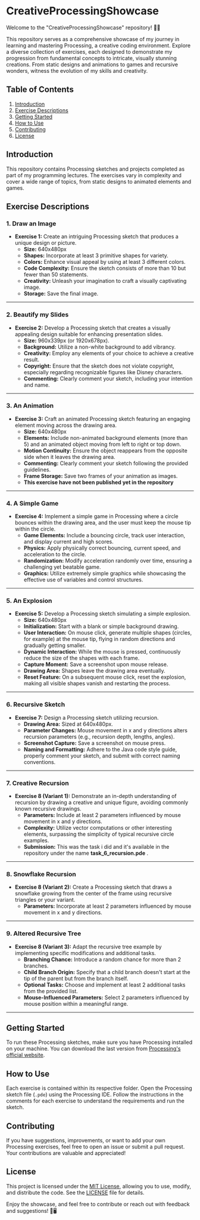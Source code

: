 # CreativeProcessingShowcase
Welcome to the "CreativeProcessingShowcase" repository! 🎨✨

This repository serves as a comprehensive showcase of my journey in learning and mastering Processing, a creative coding environment. Explore a diverse collection of exercises, each designed to demonstrate my progression from fundamental concepts to intricate, visually stunning creations. From static designs and animations to games and recursive wonders, witness the evolution of my skills and creativity.

## Table of Contents

1. [Introduction](#introduction)
2. [Exercise Descriptions](#exercise-descriptions)
3. [Getting Started](#getting-started)
4. [How to Use](#how-to-use)
5. [Contributing](#contributing)
6. [License](#license)

## Introduction

This repository contains Processing sketches and projects completed as part of my programming lectures. The exercises vary in complexity and cover a wide range of topics, from static designs to animated elements and games.

## Exercise Descriptions

### 1. Draw an Image
- **Exercise 1:**
  Create an intriguing Processing sketch that produces a unique design or picture.
  - **Size:** 640x480px
  - **Shapes:** Incorporate at least 3 primitive shapes for variety.
  - **Colors:** Enhance visual appeal by using at least 3 different colors.
  - **Code Complexity:** Ensure the sketch consists of more than 10 but fewer than 50 statements.
  - **Creativity:** Unleash your imagination to craft a visually captivating image.
  - **Storage:** Save the final image.

---

### 2. Beautify my Slides
- **Exercise 2:**
  Develop a Processing sketch that creates a visually appealing design suitable for enhancing presentation slides.
  - **Size:** 960x339px (or 1920x678px).
  - **Background:** Utilize a non-white background to add vibrancy.
  - **Creativity:** Employ any elements of your choice to achieve a creative result.
  - **Copyright:** Ensure that the sketch does not violate copyright, especially regarding recognizable figures like Disney characters.
  - **Commenting:** Clearly comment your sketch, including your intention and name.

---

### 3. An Animation
- **Exercise 3:**
  Craft an animated Processing sketch featuring an engaging element moving across the drawing area.
  - **Size:** 640x480px
  - **Elements:** Include non-animated background elements (more than 5) and an animated object moving from left to right or top down.
  - **Motion Continuity:** Ensure the object reappears from the opposite side when it leaves the drawing area.
  - **Commenting:** Clearly comment your sketch following the provided guidelines.
  - **Frame Storage:** Save two frames of your animation as images.
  - **This exercise have not been published yet in the repository**

---

### 4. A Simple Game
- **Exercise 4:**
  Implement a simple game in Processing where a circle bounces within the drawing area, and the user must keep the mouse tip within the circle.
  - **Game Elements:** Include a bouncing circle, track user interaction, and display current and high scores.
  - **Physics:** Apply physically correct bouncing, current speed, and acceleration to the circle.
  - **Randomization:** Modify acceleration randomly over time, ensuring a challenging yet beatable game.
  - **Graphics:** Utilize extremely simple graphics while showcasing the effective use of variables and control structures.

---

### 5. An Explosion
- **Exercise 5:**
  Develop a Processing sketch simulating a simple explosion.
  - **Size:** 640x480px
  - **Initialization:** Start with a blank or simple background drawing.
  - **User Interaction:** On mouse click, generate multiple shapes (circles, for example) at the mouse tip, flying in random directions and gradually getting smaller.
  - **Dynamic Interaction:** While the mouse is pressed, continuously reduce the size of the shapes with each frame.
  - **Capture Moment:** Save a screenshot upon mouse release.
  - **Drawing Area:** Shapes leave the drawing area eventually.
  - **Reset Feature:** On a subsequent mouse click, reset the explosion, making all visible shapes vanish and restarting the process.

---

### 6. Recursive Sketch
- **Exercise 7:**
  Design a Processing sketch utilizing recursion.
  - **Drawing Area:** Sized at 640x480px.
  - **Parameter Changes:** Mouse movement in x and y directions alters recursion parameters (e.g., recursion depth, lengths, angles).
  - **Screenshot Capture:** Save a screenshot on mouse press.
  - **Naming and Formatting:** Adhere to the Java code style guide, properly comment your sketch, and submit with correct naming conventions.

---

### 7. Creative Recursion
- **Exercise 8 (Variant 1):**
  Demonstrate an in-depth understanding of recursion by drawing a creative and unique figure, avoiding commonly known recursive drawings.
  - **Parameters:** Include at least 2 parameters influenced by mouse movement in x and y directions.
  - **Complexity:** Utilize vector computations or other interesting elements, surpassing the simplicity of typical recursive circle examples.
  - **Submission:** This was the task i did and it's available in the repository under the name **task_6_recursion.pde** .

---

### 8. Snowflake Recursion
- **Exercise 8 (Variant 2):**
  Create a Processing sketch that draws a snowflake growing from the center of the frame using recursive triangles or your variant.
  - **Parameters:** Incorporate at least 2 parameters influenced by mouse movement in x and y directions.

---

### 9. Altered Recursive Tree
- **Exercise 8 (Variant 3):**
  Adapt the recursive tree example by implementing specific modifications and additional tasks.
  - **Branching Chance:** Introduce a random chance for more than 2 branches.
  - **Child Branch Origin:** Specify that a child branch doesn't start at the tip of the parent but from the branch itself.
  - **Optional Tasks:** Choose and implement at least 2 additional tasks from the provided list.
  - **Mouse-Influenced Parameters:** Select 2 parameters influenced by mouse position within a meaningful range.

---


## Getting Started

To run these Processing sketches, make sure you have Processing installed on your machine. You can download the last version from [Processing's official website](https://processing.org/download).

## How to Use

Each exercise is contained within its respective folder. Open the Processing sketch file (`.pde`) using the Processing IDE. Follow the instructions in the comments for each exercise to understand the requirements and run the sketch.

## Contributing

If you have suggestions, improvements, or want to add your own Processing exercises, feel free to open an issue or submit a pull request. Your contributions are valuable and appreciated!

## License

This project is licensed under the [MIT License](LICENSE), allowing you to use, modify, and distribute the code. See the [LICENSE](LICENSE) file for details.


Enjoy the showcase, and feel free to contribute or reach out with feedback and suggestions! 🚀🖥️
